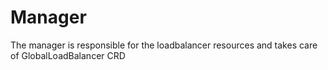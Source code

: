 # Manager

The manager is responsible for the loadbalancer resources and takes care of GlobalLoadBalancer CRD 
